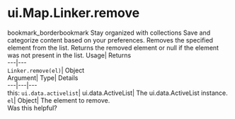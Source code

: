  
#  ui.Map.Linker.remove 
bookmark_borderbookmark Stay organized with collections  Save and categorize content based on your preferences.
Removes the specified element from the list. 
Returns the removed element or null if the element was not present in the list.
Usage| Returns  
---|---  
`Linker.remove(el)`| Object  
Argument| Type| Details  
---|---|---  
this: `ui.data.activelist`| ui.data.ActiveList| The ui.data.ActiveList instance.  
`el`| Object| The element to remove.  
Was this helpful?
